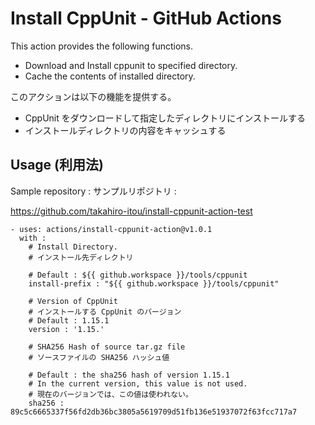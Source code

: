 # Install CppUnit - GitHub Actions

This action provides the following functions.

- Download and Install cppunit to specified directory.
- Cache the contents of installed directory.

このアクションは以下の機能を提供する。

- CppUnit をダウンロードして指定したディレクトリにインストールする
- インストールディレクトリの内容をキャッシュする

##  Usage (利用法)

Sample repository :
サンプルリポジトリ :

https://github.com/takahiro-itou/install-cppunit-action-test


```
- uses: actions/install-cppunit-action@v1.0.1
  with :
    # Install Directory.
    # インストール先ディレクトリ

    # Default : ${{ github.workspace }}/tools/cppunit
    install-prefix : "${{ github.workspace }}/tools/cppunit"

    # Version of CppUnit
    # インストールする CppUnit のバージョン
    # Default : 1.15.1
    version : '1.15.'

    # SHA256 Hash of source tar.gz file
    # ソースファイルの SHA256 ハッシュ値

    # Default : the sha256 hash of version 1.15.1
    # In the current version, this value is not used.
    # 現在のバージョンでは、この値は使われない。
    sha256 : 89c5c6665337f56fd2db36bc3805a5619709d51fb136e51937072f63fcc717a7
```

